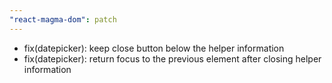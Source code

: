 ```yaml
---
"react-magma-dom": patch
---
```


- fix(datepicker): keep close button below the helper information
- fix(datepicker): return focus to the previous element after closing helper information
